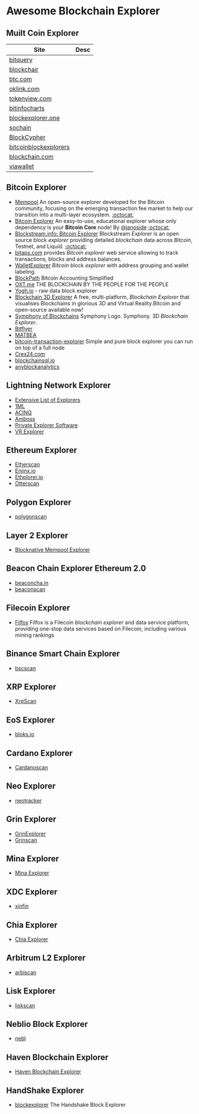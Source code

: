 # Awesome Blockchain Explorer







## Muilt Coin Explorer



| Site                                                         | Desc |
| ------------------------------------------------------------ | ---- |
| [bitquery](https://explorer.bitquery.io/)                    |      |
| [blockchair](https://blockchair.com/)                        |      |
| [btc.com](https://btc.com/)                                  |      |
| [oklink.com](https://www.oklink.com/)                        |      |
| [tokenview.com](https://tokenview.com/)                      |      |
| [bitinfocharts](https://bitinfocharts.com)                   |      |
| [blockexplorer.one](https://blockexplorer.one/bitcoin/mainnet) |      |
| [sochain](https://sochain.com/)                              |      |
| [BlockCypher](https://live.blockcypher.com/)                 |      |
| [bitcoinblockexplorers](https://bitcoinblockexplorers.com/)  |      |
| [blockchain.com](https://www.blockchain.com/explorer)        |      |
| [viawallet](https://explorer.viawallet.com)                  |      |





## Bitcoin Explorer



+ [Mempool](https://mempool.space)  An open-source explorer developed for the Bitcoin community,  focusing on the emerging transaction fee market to help our transition  into a multi-layer ecosystem.     [:octocat:](https://github.com/mempool/mempool)
+ [Bitcoin Explorer](https://bitcoinexplorer.org/)  An easy-to-use, educational explorer whose only dependency is your **Bitcoin Core** node! By [@janoside](https://github.com/janoside)   [:octocat:](https://github.com/janoside/btc-rpc-explorer)
+ [Blockstream.info: Bitcoin Explorer](https://blockstream.info/) Blockstream *Explorer* is an open source block *explorer* providing detailed *blockchain* data across *Bitcoin*, Testnet, and Liquid.   [:octocat:](https://github.com/Blockstream/esplora)
+ [bitaps.com](https://bitaps.com/) provides *Bitcoin explorer* web service allowing to track transactions, blocks and address balances. 
+ [WalletExplorer](https://www.walletexplorer.com/) *Bitcoin* block *explorer* with address grouping and wallet labeling. 
+ [BlockPath](https://blockpath.com/) Bitcoin Accounting Simplified
+ [OXT.me](https://oxt.me/)  THE BLOCKCHAIN BY THE PEOPLE FOR THE PEOPLE
+ [Yogh.io](https://yogh.io/) - raw data block explorer
+ [Blockchain 3D Explorer](https://blockchain3d.info/)  A free, multi-platform, *Blockchain Explorer* that visualises Blockchains in glorious 3D and Virtual Reality.Bitcoin and open-source available now!
+ [Symphony of Blockchains](https://symphony.iohk.io/en/) Symphony Logo. Symphony. 3D *Blockchain Explorer*.
+ [Bitflyer](https://chainflyer.bitflyer.com/) 
+ [MATBEA](https://matbea.net/)
+ [bitcoin-transaction-explorer](https://github.com/yogh-io/bitcoin-transaction-explorer)  Simple and pure block explorer you can run on top of a full node    
+ [Crex24.com](https://crex24.com/explorer/btc)
+ [blockchainsql.io](http://blockchainsql.io/explorer)
+ [anyblockanalytics](https://www.anyblockanalytics.com)



## Lightning Network Explorer



- [Extensive List of Explorers](https://gist.github.com/bretton/798ec38165ffabc719d91e0f4f67552d)
- [1ML](https://1ml.com/)
- [ACINQ](https://explorer.acinq.co)
- [Amboss](https://amboss.space/)
- [Private Explorer Software](https://github.com/xsb/lngraph)
- [VR Explorer](https://bl.ocks.org/tyzbit/d1c83732d2767bb955125d41f5921888)



## Ethereum Explorer



+ [Etherscan](https://etherscan.io/) 
+ [Enjinx.io](https://enjinx.io/eth/blocks)
+ [Ethplorer.io](https://ethplorer.io/)
+ [Otterscan](https://github.com/wmitsuda/otterscan)



## Polygon Explorer



+ [polygonscan](https://polygonscan.com/)



## Layer 2 Explorer



+ [Blocknative Mempool Explorer](https://explorer.blocknative.com/)



## Beacon Chain Explorer Ethereum 2.0



+ [beaconcha.in](https://beaconcha.in/)
+ [beaconscan](https://beaconscan.com/)



## Filecoin Explorer



+ [Filfox](https://filfox.info/en) Filfox is a Filecoin *blockchain explorer* and data service platform, providing one-stop data services based on Filecoin, including various mining rankings



## Binance Smart Chain Explorer



+ [bscscan](https://bscscan.com/)



## XRP Explorer



+ [XrpScan](https://xrpscan.com/)



## EoS Explorer



+ [bloks.io](https://bloks.io/)



## Cardano Explorer



+ [Cardanoscan](https://cardanoscan.io/)



## Neo Explorer



+ [neotracker](https://neotracker.io/)



## Grin Explorer



+ [GrinExplorer](https://grinexplorer.net/)
+ [Grinscan](https://grinscan.net/)



## Mina Explorer



+ [Mina Explorer](https://minaexplorer.com/)



## XDC Explorer



+ [xinfin](https://explorer.xinfin.network/home)



## Chia Explorer



+ [Chia Explorer](https://www.chiaexplorer.com/blockchain/blocks)



## Arbitrum L2 Explorer



+ [arbiscan](https://arbiscan.io/)



## Lisk Explorer



+ [liskscan](https://liskscan.com/)



## Neblio Block Explorer



+ [nebl](https://explorer.nebl.io/)



## Haven Blockchain Explorer



+ [Haven Blockchain Explorer](https://explorer.havenprotocol.org/)



## HandShake Explorer



+ [blockexplorer](https://blockexplorer.com/) The Handshake Block Explorer

